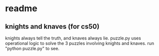 # readme
## knights and knaves (for cs50)
knights always tell the truth, and knaves always lie. 
puzzle.py uses operational logic to solve the 3 puzzles involving knights and knaves.
run "python puzzle.py"
to see.

